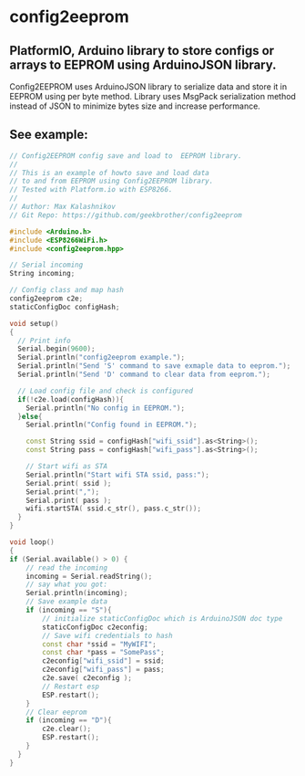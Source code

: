 # config2eeprom
## PlatformIO, Arduino library to store configs or arrays to EEPROM using ArduinoJSON library.
Config2EEPROM uses ArduinoJSON library to serialize data and store it in EEPROM using per byte method. Library uses MsgPack serialization method instead of JSON to minimize bytes size and increase performance.

## See example:
```c++
// Config2EEPROM config save and load to  EEPROM library.
//
// This is an example of howto save and load data
// to and from EEPROM using Config2EEPROM library.
// Tested with Platform.io with ESP8266.
//
// Author: Max Kalashnikov
// Git Repo: https://github.com/geekbrother/config2eeprom

#include <Arduino.h>
#include <ESP8266WiFi.h>
#include <config2eeprom.hpp>

// Serial incoming
String incoming;

// Config class and map hash
config2eeprom c2e;
staticConfigDoc configHash;

void setup()
{
  // Print info
  Serial.begin(9600);
  Serial.println("config2eeprom example.");
  Serial.println("Send 'S' command to save exmaple data to eeprom.");
  Serial.println("Send 'D' command to clear data from eeprom.");

  // Load config file and check is configured
  if(!c2e.load(configHash)){
    Serial.println("No config in EEPROM.");
  }else{
    Serial.println("Config found in EEPROM.");

    const String ssid = configHash["wifi_ssid"].as<String>();
    const String pass = configHash["wifi_pass"].as<String>();

    // Start wifi as STA
    Serial.println("Start wifi STA ssid, pass:");
    Serial.print( ssid );
    Serial.print(",");
    Serial.print( pass );
    wifi.startSTA( ssid.c_str(), pass.c_str());
  }
}

void loop()
{
if (Serial.available() > 0) {
    // read the incoming
    incoming = Serial.readString();
    // say what you got:
    Serial.println(incoming);
    // Save example data
    if (incoming == "S"){
        // initialize staticConfigDoc which is ArduinoJSON doc type
        staticConfigDoc c2econfig;
        // Save wifi credentials to hash
        const char *ssid = "MyWIFI";
        const char *pass = "SomePass";
        c2econfig["wifi_ssid"] = ssid;
        c2econfig["wifi_pass"] = pass;
        c2e.save( c2econfig );
        // Restart esp
        ESP.restart();
    }
    // Clear eeprom
    if (incoming == "D"){
        c2e.clear();
        ESP.restart();
    }
  } 
}
```
